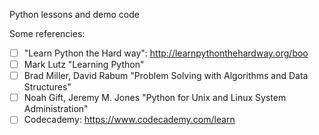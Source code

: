 Python lessons and demo code 

Some referencies:

- [ ] "Learn Python the Hard way": http://learnpythonthehardway.org/boo
- [ ] Mark Lutz "Learning Python"
- [ ] Brad Miller, David Rabum "Problem Solving with Algorithms and Data Structures"
- [ ] Noah Gift, Jeremy M. Jones "Python for Unix and Linux System Administration"
- [ ] Codecademy: https://www.codecademy.com/learn
